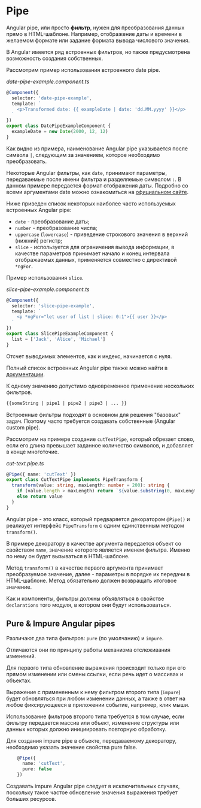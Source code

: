 # Pipe

Angular pipe, или просто **фильтр**, нужен для преобразования данных прямо в HTML-шаблоне. Например, отображение даты и времени в желаемом формате или задание формата вывода числового значения.

В Angular имеется ряд встроенных фильтров, но также предусмотрена возможность создания собственных.

Рассмотрим пример использования встроенного date pipe.

_date-pipe-example.component.ts_

```ts
@Component({
  selector: 'date-pipe-example',
  template: `
    <p>Transformed date: {{ exampleDate | date: 'dd.MM.yyyy' }}</p>
  `
})
export class DatePipeExampleComponent {
  exampleDate = new Date(2000, 12, 12)
}
```

Как видно из примера, наименование Angular pipe указывается после символа `|`, следующим за значением, которое необходимо преобразовать.

Некоторые Angular фильтры, как `date`, принимают параметры, передаваемые после имени фильтра и разделяемые символом `:`. В данном примере передается формат отображения даты. Подробно со всеми аргументами date можно ознакомиться на [официальном сайте](https://angular.io/api/common/DatePipe).

Ниже приведен список некоторых наиболее часто используемых встроенных Angular pipe:

- `date` - преобразование даты;
- `number` - преобразование числа;
- `uppercase` (`lowercase`) - приведение строкового значения в верхний (нижний) регистр;
- `slice` - используется для ограничения вывода информации, в качестве параметров принимает начало и конец интервала отображаемых данных, применяется совместно с директивой `*ngFor`.

Пример использования `slice`.

_slice-pipe-example.component.ts_

```ts
@Component({
  selector: 'slice-pipe-example',
  template: `
    <p *ngFor="let user of list | slice: 0:1">{{ user }}</p>
  `
})
export class SlicePipeExampleComponent {
  list = ['Jack', 'Alice', 'Michael']
}
```

Отсчет выводимых элементов, как и индекс, начинается с нуля.

Полный список встроенных Angular pipe также можно найти в [документации](https://angular.io/api/common#pipes).

К одному значению допустимо одновременное применение нескольких фильтров.

```html
{{someString | pipe1 | pipe2 | pipe3 | ... }}
```

Встроенные фильтры подходят в основном для решения "базовых" задач. Поэтому часто требуется создавать собственные (Angular custom pipe).

Рассмотрим на примере создание `cutTextPipe`, который обрезает слово, если его длина превышает заданное количество символов, и добавляет в конце многоточие.

_cut-text.pipe.ts_

```ts
@Pipe({ name: 'cutText' })
export class CutTextPipe implements PipeTransform {
  transform(value: string, maxLength: number = 200): string {
    if (value.length > maxLength) return `${value.substring(0, maxLength)}...`
    else return value
  }
}
```

Angular pipe - это класс, который предваряется декоратором `@Pipe()` и реализует интерфейс `PipeTransform` с одним единственным методом `transform()`.

В примере декоратору в качестве аргумента передается объект со свойством `name`, значение которого является именем фильтра. Именно по нему он будет вызываться в HTML-шаблоне.

Метод `transform()` в качестве первого аргумента принимает преобразуемое значение, далее - параметры в порядке их передачи в HTML-шаблоне. Метод обязательно должен возвращать итоговое значение.

Как и компоненты, фильтры должны объявляться в свойстве `declarations` того модуля, в котором они будут использоваться.

## Pure & Impure Angular pipes

Различают два типа фильтров: `pure` (по умолчанию) и `impure`.

Отличаются они по принципу работы механизма отслеживания изменений.

Для первого типа обновление выражения происходит только при его прямом изменении или смены ссылки, если речь идет о массивах и объектах.

Выражение с примененным к нему фильтром второго типа (`impure`) будет обновляться при любом изменении данных, а также в ответ на любое фиксирующееся в приложении событие, например, клик мыши.

Использование фильтров второго типа требуется в том случае, если фильтру передается массив или объект, изменение структуры или данных которых должно инициировать повторную обработку.

Для создания impure pipe в объекте, передаваемому декоратору, необходимо указать значение свойства pure false.

```ts
    @Pipe({
      name: 'cutText',
      pure: false
    })
```

Создавать impure Angular pipe следует в исключительных случаях, поскольку такое частое обновление значения выражения требует больших ресурсов.
